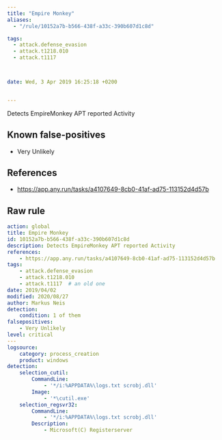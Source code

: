 ```yaml
---
title: "Empire Monkey"
aliases:
  - "/rule/10152a7b-b566-438f-a33c-390b607d1c8d"

tags:
  - attack.defense_evasion
  - attack.t1218.010
  - attack.t1117



date: Wed, 3 Apr 2019 16:25:18 +0200


---
```


Detects EmpireMonkey APT reported Activity

<!--more-->


## Known false-positives

* Very Unlikely



## References

* https://app.any.run/tasks/a4107649-8cb0-41af-ad75-113152d4d57b


## Raw rule
```yaml
action: global
title: Empire Monkey
id: 10152a7b-b566-438f-a33c-390b607d1c8d
description: Detects EmpireMonkey APT reported Activity
references:
    - https://app.any.run/tasks/a4107649-8cb0-41af-ad75-113152d4d57b
tags:
    - attack.defense_evasion
    - attack.t1218.010
    - attack.t1117  # an old one
date: 2019/04/02
modified: 2020/08/27
author: Markus Neis
detection:
    condition: 1 of them
falsepositives:
    - Very Unlikely 
level: critical
---
logsource:
    category: process_creation
    product: windows
detection:
    selection_cutil:
        CommandLine: 
            - '*/i:%APPDATA%\logs.txt scrobj.dll'
        Image:
            - '*\cutil.exe'
    selection_regsvr32:
        CommandLine: 
            - '*/i:%APPDATA%\logs.txt scrobj.dll'
        Description: 
            - Microsoft(C) Registerserver
        
```
